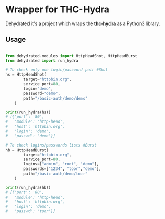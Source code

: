 # Wrapper for THC-Hydra

Dehydrated it's a project which wraps the [**thc-hydra**](https://github.com/vanhauser-thc/thc-hydra) as a Python3 library.

## Usage

```python

from dehydrated.modules import HttpHeadShot, HttpHeadBurst
from dehydrated import run_hydra

# To check only one login/password pair #Shot
hs = HttpHeadShot(
        target="httpbin.org",
        service_port=80,
        login="demo",
        password="demo",
        path="/basic-auth/demo/demo"
    )

print(run_hydra(hs))
# [{'port': '80',
#   'module': 'http-head',
#   'host': 'httpbin.org',
#   'login': 'demo',
#   'passwd': 'demo'}]

# To check logins/passwords lists #Burst
hb = HttpHeadBurst(
        target="httpbin.org",
        service_port=80,
        logins=["admin", "root", "demo"],
        passwords=["1234", "toor","demo"],
        path="/basic-auth/demo/toor"
    )

print(run_hydra(hb))
# [{'port': '80',
#   'module': 'http-head',
#   'host': 'httpbin.org',
#   'login': 'demo',
#   'passwd': 'toor'}]

```
